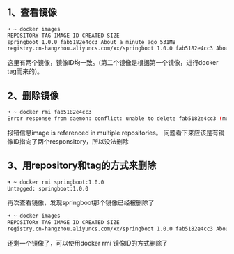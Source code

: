 <a name="DwvYt"></a>
## 1、查看镜像
```bash
➜ ~ docker images
REPOSITORY TAG IMAGE ID CREATED SIZE
springboot 1.0.0 fab5182e4cc3 About a minute ago 531MB
registry.cn-hangzhou.aliyuncs.com/xx/springboot 1.0.0 fab5182e4cc3 About a minute ago 531MB
```
这里有两个镜像，镜像ID均一致。(第二个镜像是根据第一个镜像，进行docker tag而来的)。
<a name="MaWSh"></a>
## 2、删除镜像
```bash
➜ ~ docker rmi fab5182e4cc3
Error response from daemon: conflict: unable to delete fab5182e4cc3 (must be forced) - image is referenced in multiple repositories
```
报错信息image is referenced in multiple repositories。 问题看下来应该是有镜像ID指向了两个responsitory，所以没法删除
<a name="vbfrG"></a>
## 3、用repository和tag的方式来删除
```bash
➜ ~ docker rmi springboot:1.0.0
Untagged: springboot:1.0.0
```
再次查看镜像，发现springboot那个镜像已经被删除了
```bash
➜ ~ docker images
REPOSITORY TAG IMAGE ID CREATED SIZE
registry.cn-hangzhou.aliyuncs.com/xx/springboot 1.0.0 fab5182e4cc3 About an hour ago 531MB
```
还剩一个镜像了，可以使用docker rmi 镜像ID的方式删除了

